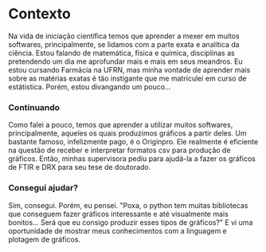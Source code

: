 <h1>Contexto</h1>
<p>Na vida de iniciação científica temos que aprender a mexer em muitos softwares, principalmente, se lidamos com a parte exata e analítica da ciência. Estou falando de matemática, física e química, disciplinas as pretendendo um dia me aprofundar mais e mais em seus meandros. Eu estou cursando Farmácia na UFRN, mas minha vontade de aprender mais sobre as matérias exatas é tão instigante que me matriculei em curso de estátistica. Porém, estou divangando um pouco...</p>

<h3>Continuando</h3>

<p>Como falei a pouco, temos que aprender a utilizar muitos softwares, principalmente, aqueles os quais produzimos gráficos a partir deles. Um bastante famoso, infelizmente pago, é o Originpro. Ele realmente é eficiente na questão de receber e interpretar formatos csv para produção de gráficos. Então, minhas supervisora pediu para ajudá-la a fazer os gráficos de FTIR e DRX para seu tese de doutorado.</p>

<h3>Consegui ajudar?</h3>

<p>Sim, consegui. Porém, eu pensei. "Poxa, o python tem muitas bibliotecas que conseguem fazer gráficos interessante e até visualmente mais bonitos... Será que eu consigo produzir esses tipos de gráficos?" E vi uma oportunidade de mostrar meus conhecimentos com a linguagem e plotagem de gráficos.</p>

